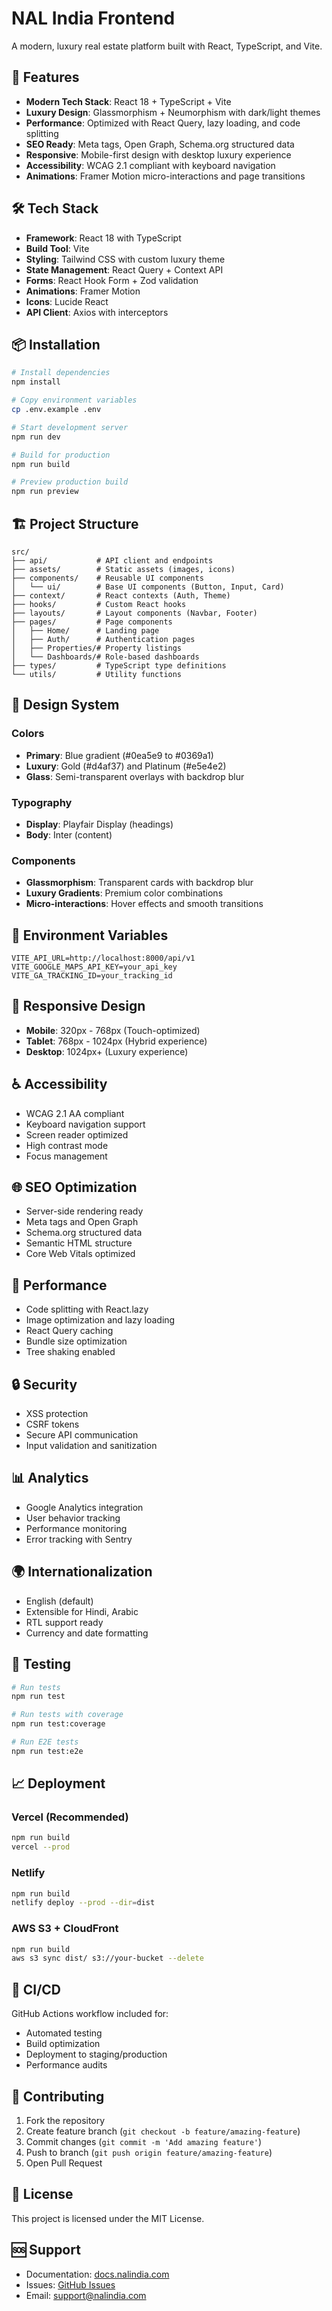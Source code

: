 # NAL India Frontend

A modern, luxury real estate platform built with React, TypeScript, and Vite.

## 🚀 Features

- **Modern Tech Stack**: React 18 + TypeScript + Vite
- **Luxury Design**: Glassmorphism + Neumorphism with dark/light themes
- **Performance**: Optimized with React Query, lazy loading, and code splitting
- **SEO Ready**: Meta tags, Open Graph, Schema.org structured data
- **Responsive**: Mobile-first design with desktop luxury experience
- **Accessibility**: WCAG 2.1 compliant with keyboard navigation
- **Animations**: Framer Motion micro-interactions and page transitions

## 🛠️ Tech Stack

- **Framework**: React 18 with TypeScript
- **Build Tool**: Vite
- **Styling**: Tailwind CSS with custom luxury theme
- **State Management**: React Query + Context API
- **Forms**: React Hook Form + Zod validation
- **Animations**: Framer Motion
- **Icons**: Lucide React
- **API Client**: Axios with interceptors

## 📦 Installation

```bash
# Install dependencies
npm install

# Copy environment variables
cp .env.example .env

# Start development server
npm run dev

# Build for production
npm run build

# Preview production build
npm run preview
```

## 🏗️ Project Structure

```
src/
├── api/           # API client and endpoints
├── assets/        # Static assets (images, icons)
├── components/    # Reusable UI components
│   └── ui/        # Base UI components (Button, Input, Card)
├── context/       # React contexts (Auth, Theme)
├── hooks/         # Custom React hooks
├── layouts/       # Layout components (Navbar, Footer)
├── pages/         # Page components
│   ├── Home/      # Landing page
│   ├── Auth/      # Authentication pages
│   ├── Properties/# Property listings
│   └── Dashboards/# Role-based dashboards
├── types/         # TypeScript type definitions
└── utils/         # Utility functions
```

## 🎨 Design System

### Colors
- **Primary**: Blue gradient (#0ea5e9 to #0369a1)
- **Luxury**: Gold (#d4af37) and Platinum (#e5e4e2)
- **Glass**: Semi-transparent overlays with backdrop blur

### Typography
- **Display**: Playfair Display (headings)
- **Body**: Inter (content)

### Components
- **Glassmorphism**: Transparent cards with backdrop blur
- **Luxury Gradients**: Premium color combinations
- **Micro-interactions**: Hover effects and smooth transitions

## 🔧 Environment Variables

```env
VITE_API_URL=http://localhost:8000/api/v1
VITE_GOOGLE_MAPS_API_KEY=your_api_key
VITE_GA_TRACKING_ID=your_tracking_id
```

## 📱 Responsive Design

- **Mobile**: 320px - 768px (Touch-optimized)
- **Tablet**: 768px - 1024px (Hybrid experience)
- **Desktop**: 1024px+ (Luxury experience)

## ♿ Accessibility

- WCAG 2.1 AA compliant
- Keyboard navigation support
- Screen reader optimized
- High contrast mode
- Focus management

## 🌐 SEO Optimization

- Server-side rendering ready
- Meta tags and Open Graph
- Schema.org structured data
- Semantic HTML structure
- Core Web Vitals optimized

## 🚀 Performance

- Code splitting with React.lazy
- Image optimization and lazy loading
- React Query caching
- Bundle size optimization
- Tree shaking enabled

## 🔒 Security

- XSS protection
- CSRF tokens
- Secure API communication
- Input validation and sanitization

## 📊 Analytics

- Google Analytics integration
- User behavior tracking
- Performance monitoring
- Error tracking with Sentry

## 🌍 Internationalization

- English (default)
- Extensible for Hindi, Arabic
- RTL support ready
- Currency and date formatting

## 🧪 Testing

```bash
# Run tests
npm run test

# Run tests with coverage
npm run test:coverage

# Run E2E tests
npm run test:e2e
```

## 📈 Deployment

### Vercel (Recommended)
```bash
npm run build
vercel --prod
```

### Netlify
```bash
npm run build
netlify deploy --prod --dir=dist
```

### AWS S3 + CloudFront
```bash
npm run build
aws s3 sync dist/ s3://your-bucket --delete
```

## 🔄 CI/CD

GitHub Actions workflow included for:
- Automated testing
- Build optimization
- Deployment to staging/production
- Performance audits

## 📝 Contributing

1. Fork the repository
2. Create feature branch (`git checkout -b feature/amazing-feature`)
3. Commit changes (`git commit -m 'Add amazing feature'`)
4. Push to branch (`git push origin feature/amazing-feature`)
5. Open Pull Request

## 📄 License

This project is licensed under the MIT License.

## 🆘 Support

- Documentation: [docs.nalindia.com](https://docs.nalindia.com)
- Issues: [GitHub Issues](https://github.com/nal-india/frontend/issues)
- Email: support@nalindia.com